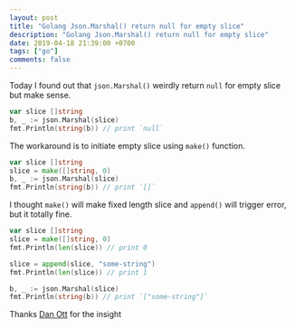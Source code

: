 ```yaml
---
layout: post
title: "Golang Json.Marshal() return null for empty slice"
description: "Golang Json.Marshal() return null for empty slice"
date: 2019-04-18 21:39:00 +0700
tags: ["go"]
comments: false
---
```


Today I found out that `json.Marshal()` weirdly return `null` for empty slice but make sense.
```go
var slice []string
b, _ := json.Marshal(slice)
fmt.Println(string(b)) // print `null`
```

The workaround is to initiate empty slice using `make()` function. 
```go
var slice []string
slice = make([]string, 0)
b, _ := json.Marshal(slice)
fmt.Println(string(b)) // print `[]`
```

I thought `make()` will make fixed length slice and `append()` will trigger error, but it totally fine.
```go
var slice []string
slice = make([]string, 0)
fmt.Println(len(slice)) // print 0

slice = append(slice, "some-string")
fmt.Println(len(slice)) // print 1

b, _ := json.Marshal(slice)
fmt.Println(string(b)) // print `["some-string"]`
```

Thanks [Dan Ott](https://danott.co/posts/json-marshalling-empty-slices-to-empty-arrays-in-go.html) for the insight

